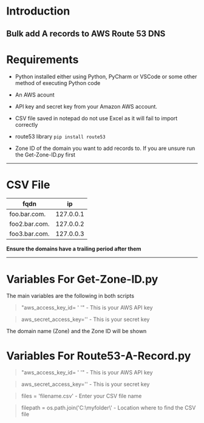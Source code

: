 # Introduction 
Bulk add A records to AWS Route 53 DNS
---
# Requirements
* Python installed either using Python, PyCharm or VSCode or some other method of executing Python code
* An AWS acount
* API key and secret key from your Amazon AWS account. 
* CSV file saved in notepad do not use Excel as it will fail to import correctly
* route53 library `pip install route53`

* Zone ID of the domain you want to add records to. If you are unsure run the Get-Zone-ID.py first
---
# CSV File
|fqdn       | ip           
| ------------- |:-------------:|
| foo.bar.com.  | 127.0.0.1 
| foo2.bar.com. | 127.0.0.2    
| foo3.bar.com. | 127.0.0.3     

**Ensure the domains have a trailing period after them**

---

# Variables For Get-Zone-ID.py
The main variables are the following in both scripts

> "aws_access_key_id= ' '" - This is your AWS API key

> aws_secret_access_key='' - This is your secret key

The domain name (Zone) and the Zone ID will be shown

# Variables For Route53-A-Record.py
> "aws_access_key_id= ' '" - This is your AWS API key

> aws_secret_access_key='' - This is your secret key

> files = 'filename.csv' - Enter your CSV file name

>filepath = os.path.join('C:\\myfolder\\' - Location where to find the CSV file
